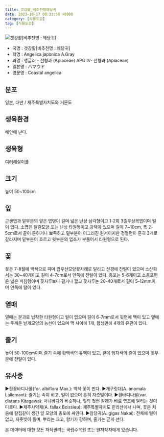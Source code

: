 ```yaml
---
title: 갯강활_비추천명왜당귀
date: 2023-10-17 00:33:58 +0800
category: [식물도감]
tag: [식물도감]
---
```




![갯강활[비추천명 : 왜당귀]](/fileUpload/plants/basic/Umbelliferae/Angelica/7336/7336_1_th2.jpg)
- 국명 : 갯강활[비추천명 : 왜당귀]
- 학명 : Angelica japonica A.Gray
- 과명 : 앵글러 - 산형과 (Apiaceae) APG Ⅳ- 산형과 (Apiaceae)
- 일본명 : ハマウド
- 영문명 : Coastal angelica


## 분포
일본, 대만 / 제주특별자치도와 거문도
## 생육환경
해안에 난다.
## 생육형
여러해살이풀 
## 크기
높이 50~100cm
## 잎
근생엽과 밑부분의 잎은 엽병이 길며 넓은 난상 삼각형이고 1-2회 3출우상복엽이며 털이 없다. 소엽은 달걀모양 또는 난상 타원형이고 광택이 있으며 길이 7~10cm, 폭 2-5cm로서 끝이 둔하거나 뾰족하고 밑부분이 이그러진 원저이지만 정열편이 흔히 3개로 갈라지며 밑부분이 흐르고 윗부분의 엽초가 부풀어서 타원형으로 된다.
## 꽃
꽃은 7-8월에 백색으로 피며 겹우산모양꽃차례로 달리고 산경에 잔털이 있으며 소산화서는 30~40개이고 길이 4-7cm로서 안쪽에 잔털이 있다. 총포는 5-6개이고 소총포편은 넓은 피침형이며 꽃자루보다 길거나 짧고 꽃자루는  20-40개로서 길이 5-12mm이며 안쪽에 털이 있다.
## 열매
열매는 분과로 납작한 타원형이고 털이 없으며 길이 6-7mm로서 뒷면에 맥이 있고 옆에는 두꺼운 날개모양의 능선이 있으며 맥 사이에 1개, 합생면에 4개의 유관이 있다.
## 줄기
높이 50-100cm이며 줄기 속에 황백색의 유액이 있고, 곁에 암자색의 줄이 있으며 윗부분에 잔털이 있다.
## 유사종
▶흰꽃바디나물(for. albiflora Max.): 백색 꽃이 핀다.▶개구릿대(A. anomala Lallemant): 줄기는 속이 비고, 털이 없으며 흔히 자줏빛이다. ▶흰바디나물(var. distans Kitagawa): 처녀바디와 비슷하나, 잎의 첫번 갈래가 바로 엽초에 달리는 것이 다르다.▶제주사약채(A. fallax Boissieu): 제주특별자치도 한라산에서 나며, 꽃은 처음에 칼집같이 생긴 잎 모양의 총포에 싸인다.▶참당귀(A. gigas Nakai): 전체에 털이 없고, 자줏빛이 돌며, 뿌리는 크고, 향기가 강하며, 줄기는 곧게 선다. 






본 데이터에 대한 모든 저작권리는 국립수목원 또는 원저작자에게 있습니다.
